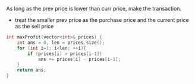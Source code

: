 As long as the prev price is lower than curr price, make the transaction.
- treat the smaller prev price as the purchase price and the current price as the sell price

```cpp
int maxProfit(vector<int>& prices) {
    int ans = 0, len = prices.size();
    for (int i=1; i<len; ++i){
        if (prices[i] > prices[i-1])
            ans += prices[i] - prices[i-1];
    }
    return ans;
}
```
